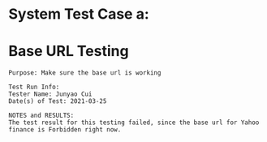 # System Test Case a:

# Base URL Testing

```
Purpose: Make sure the base url is working
```
```
Test Run Info:
Tester Name: Junyao Cui
Date(s) of Test: 2021-03-25
```
```
NOTES and RESULTS:
The test result for this testing failed, since the base url for Yahoo finance is Forbidden right now.
```

